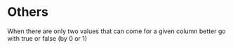 # Others

When there are only two values that can come for a given column better go with true or false (by 0 or 1)
